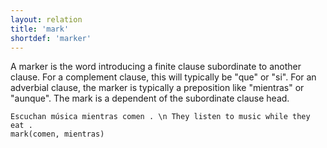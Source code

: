 ```yaml
---
layout: relation
title: 'mark'
shortdef: 'marker'
---
```


A marker is the word introducing a finite clause subordinate to another clause. For a complement clause, this will typically be "que" or "si". For an adverbial clause, the marker is typically a preposition like "mientras" or "aunque". The mark is a dependent of the subordinate clause head.

~~~ sdparse
Escuchan música mientras comen . \n They listen to music while they eat .
mark(comen, mientras)
~~~
<!-- Interlanguage links updated Út zář 29 20:23:34 CEST 2020 -->
